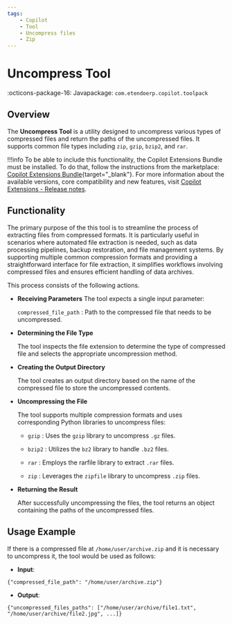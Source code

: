 ```yaml
---
tags:
    - Copilot
    - Tool
    - Uncompress files
    - Zip
---
```


# Uncompress Tool

:octicons-package-16: Javapackage: `com.etendoerp.copilot.toolpack`

## Overview

The **Uncompress Tool** is a utility designed to uncompress various types of compressed files and return the paths of the uncompressed files. It supports common file types including `zip`, `gzip`, `bzip2`, and `rar`.

!!!info
    To be able to include this functionality, the Copilot Extensions Bundle must be installed. To do that, follow the instructions from the marketplace: [Copilot Extensions Bundle](https://marketplace.etendo.cloud/?#/product-details?module=82C5DA1B57884611ABA8F025619D4C05){target="\_blank"}. For more information about the available versions, core compatibility and new features, visit [Copilot Extensions - Release notes](../../../whats-new/release-notes/etendo-copilot/bundles/release-notes.md).

## Functionality

The primary purpose of the this tool is to streamline the process of extracting files from compressed formats. It is particularly useful in scenarios where automated file extraction is needed, such as data processing pipelines, backup restoration, and file management systems. By supporting multiple common compression formats and providing a straightforward interface for file extraction, it simplifies workflows involving compressed files and ensures efficient handling of data archives.

This process consists of the following actions.

- **Receiving Parameters**
    The tool expects a single input parameter:

    `compressed_file_path` : Path to the compressed file that needs to be uncompressed.

- **Determining the File Type**

    The tool inspects the file extension to determine the type of compressed file and selects the appropriate uncompression method.

- **Creating the Output Directory**

    The tool creates an output directory based on the name of the compressed file to store the uncompressed contents.

- **Uncompressing the File**

    The tool supports multiple compression formats and uses corresponding Python libraries to uncompress files:

    - `gzip` : Uses the `gzip` library to uncompress `.gz` files.

    - `bzip2` : Utilizes the `bz2` library to handle `.bz2` files.

    - `rar` : Employs the rarfile library to extract `.rar` files.

    - `zip` : Leverages the `zipfile` library to uncompress `.zip` files.

- **Returning the Result**

    After successfully uncompressing the files, the tool returns an object containing the paths of the uncompressed files.

## Usage Example

If there is a compressed file at `/home/user/archive.zip` and it is necessary to uncompress it, the tool would be used as follows:

- **Input**:

```
{"compressed_file_path": "/home/user/archive.zip"}
```

- **Output**:

```
{"uncompressed_files_paths": ["/home/user/archive/file1.txt", "/home/user/archive/file2.jpg", ...]}
```